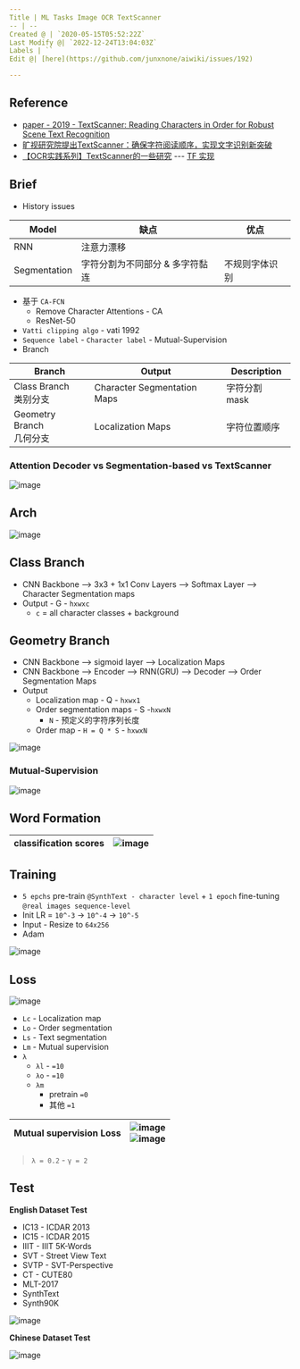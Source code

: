 ```yaml
---
Title | ML Tasks Image OCR TextScanner
-- | --
Created @ | `2020-05-15T05:52:22Z`
Last Modify @| `2022-12-24T13:04:03Z`
Labels | ``
Edit @| [here](https://github.com/junxnone/aiwiki/issues/192)

---
```

## Reference
- [paper - 2019 - TextScanner: Reading Characters in Order for Robust Scene Text Recognition
](https://arxiv.org/pdf/1912.12422.pdf)
- [旷视研究院提出TextScanner：确保字符阅读顺序，实现文字识别新突破](https://zhuanlan.zhihu.com/p/100683420?utm_source=qq)
- [【OCR实践系列】TextScanner的一些研究](https://zhuanlan.zhihu.com/p/133662322) --- [TF 实现](https://github.com/piginzoo/textscanner)

## Brief
- History issues

Model | 缺点 | 优点
-- | -- | --
RNN | 注意力漂移
Segmentation | 字符分割为不同部分 & 多字符黏连 | 不规则字体识别

- 基于 `CA-FCN`
  - Remove Character Attentions - CA
  - ResNet-50
- `Vatti clipping algo` - vati 1992
- `Sequence label` - `Character label` - Mutual-Supervision
- Branch

Branch | Output | Description
-- | -- | --
Class Branch<br>类别分支 | Character Segmentation Maps | 字符分割 mask
Geometry Branch<br>几何分支 | Localization Maps | 字符位置顺序

### Attention Decoder vs Segmentation-based vs TextScanner
![image](https://user-images.githubusercontent.com/2216970/82168502-7e327e00-98f1-11ea-8d1b-ac24572b9449.png)

## Arch

![image](https://user-images.githubusercontent.com/2216970/82168597-a8843b80-98f1-11ea-974e-f8ebe2b5b073.png)

## Class Branch
- CNN Backbone --> 3x3 + 1x1 Conv Layers --> Softmax Layer -->  Character Segmentation maps
- Output - G - `hxwxc`
  - `c` = all character classes + background

## Geometry Branch
- CNN Backbone -->  sigmoid layer --> Localization Maps
- CNN Backbone --> Encoder --> RNN(GRU) --> Decoder --> Order Segmentation Maps
- Output 
  - Localization map - Q - `hxwx1`
  - Order segmentation maps - S -`hxwxN`
    - `N` - 预定义的字符序列长度
  - Order map - `H = Q * S` - `hxwxN`

![image](https://user-images.githubusercontent.com/2216970/82168720-0fa1f000-98f2-11ea-9af0-5b9d58474be3.png)

### Mutual-Supervision

![image](https://user-images.githubusercontent.com/2216970/82181820-d4191d00-9915-11ea-8dda-feade1c85b15.png)

## Word Formation

classification scores | ![image](https://user-images.githubusercontent.com/2216970/82173655-965dc980-9900-11ea-9d11-f60a3e9bfeda.png)
-- | --

## Training
- `5 epchs` pre-train `@SynthText - character level` + `1 epoch` fine-tuning `@real images sequence-level`
- Init LR = `10^-3` -> `10^-4` -> `10^-5`
- Input - Resize to `64x256`
- Adam

![image](https://user-images.githubusercontent.com/2216970/82173461-ea1be300-98ff-11ea-8ce4-44b1864cbfdf.png)

## Loss
![image](https://user-images.githubusercontent.com/2216970/82179029-f6a83780-990f-11ea-8c38-f43c74107650.png)

- `Lc` - Localization map
- `Lo` -  Order segmentation
- `Ls` -  Text segmentation
- `Lm` - Mutual supervision 
- `λ`  
  - `λl` - `=10`
  - `λo` - `=10`
  - `λm`  
    - pretrain `=0` 
    - 其他 `=1`

Mutual supervision  Loss  | ![image](https://user-images.githubusercontent.com/2216970/82182754-5a822e80-9917-11ea-8fa1-c270407d23f9.png)<br>![image](https://user-images.githubusercontent.com/2216970/82182801-6ff75880-9917-11ea-94f2-7c400098a4aa.png)
-- | --

> `λ = 0.2`  - `γ = 2`

## Test

**English Dataset Test**
- IC13 - ICDAR 2013
- IC15 - ICDAR 2015
- IIIT - IIIT 5K-Words
- SVT - Street View Text
- SVTP - SVT-Perspective
- CT - CUTE80
- MLT-2017
- SynthText
- Synth90K

![image](https://user-images.githubusercontent.com/2216970/82183511-b1d4ce80-9918-11ea-8cd4-6b0134d0d10d.png)

**Chinese Dataset Test**

![image](https://user-images.githubusercontent.com/2216970/82184708-a84c6600-991a-11ea-92bc-33046ed27531.png)


